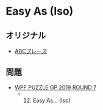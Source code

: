 # Easy As (Iso)

## オリジナル
- [ABCプレース](easyas.md)

## 問題
- [WPF PUZZLE GP 2019 ROUND 7](../questions/wpfpgp2019-7.md)
	- 12. Easy As... (Iso)

